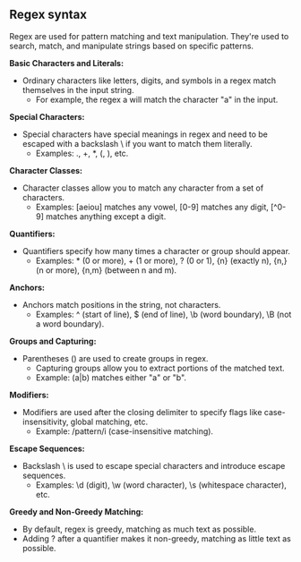 ## Regex syntax ##

Regex are used for pattern matching and text manipulation. 
They're used to search, match, and manipulate strings based on specific patterns. 

**Basic Characters and Literals:**
- Ordinary characters like letters, digits, and symbols in a regex match themselves in the input string.
  - For example, the regex a will match the character "a" in the input.
    
**Special Characters:**
 - Special characters have special meanings in regex and need to be escaped with a backslash \ if you want to match them literally.
   - Examples: \., \+, \*, \(, \), etc.
        
**Character Classes:**
- Character classes allow you to match any character from a set of characters.
  - Examples: [aeiou] matches any vowel, [0-9] matches any digit, [^0-9] matches anything except a digit.
    
**Quantifiers:**
- Quantifiers specify how many times a character or group should appear.
  - Examples: * (0 or more), + (1 or more), ? (0 or 1), {n} (exactly n), {n,} (n or more), {n,m} (between n and m).
    
**Anchors:**
- Anchors match positions in the string, not characters.
  - Examples: ^ (start of line), $ (end of line), \b (word boundary), \B (not a word boundary).
    
**Groups and Capturing:**
- Parentheses () are used to create groups in regex.
  - Capturing groups allow you to extract portions of the matched text.
  - Example: (a|b) matches either "a" or "b".
    
**Modifiers:**
- Modifiers are used after the closing delimiter to specify flags like case-insensitivity, global matching, etc.
  - Example: /pattern/i (case-insensitive matching).
    
**Escape Sequences:**
- Backslash \ is used to escape special characters and introduce escape sequences.
  - Examples: \d (digit), \w (word character), \s (whitespace character), etc.
    
**Greedy and Non-Greedy Matching:**
- By default, regex is greedy, matching as much text as possible.
- Adding ? after a quantifier makes it non-greedy, matching as little text as possible.
